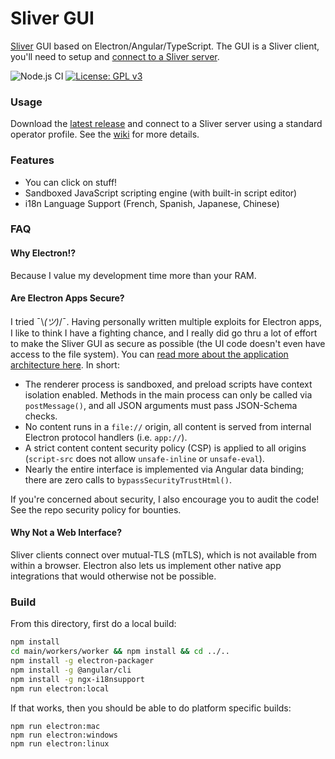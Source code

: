 # Sliver GUI

[Sliver](https://github.com/BishopFox/sliver) GUI based on Electron/Angular/TypeScript. The GUI is a Sliver client, you'll need to setup and [connect to a Sliver server](https://github.com/BishopFox/sliver/wiki/Multiplayer-Mode).

![Node.js CI](https://github.com/BishopFox/sliver-gui/workflows/Node.js%20CI/badge.svg) [![License: GPL v3](https://img.shields.io/badge/License-GPLv3-blue.svg)](https://www.gnu.org/licenses/gpl-3.0)

### Usage

Download the [latest release](https://github.com/BishopFox/sliver-gui/releases) and connect to a Sliver server using a standard operator profile. See the [wiki](https://github.com/BishopFox/sliver-gui/wiki) for more details.

### Features

* You can click on stuff!
* Sandboxed JavaScript scripting engine (with built-in script editor)
* i18n Language Support (French, Spanish, Japanese, Chinese)

### FAQ

#### Why Electron!?

Because I value my development time more than your RAM.

#### Are Electron Apps Secure?

I tried ¯\\_(ツ)_/¯. Having personally written multiple exploits for Electron apps, I like to think I have a fighting chance, and I really did go thru a lot of effort to make the Sliver GUI as secure as possible (the UI code doesn't even have access to the file system). You can [read more about the application architecture here](https://github.com/moloch--/reasonably-secure-electron). In short:
 * The renderer process is sandboxed, and preload scripts have context isolation enabled. Methods in the main process can only be called via `postMessage()`, and all JSON arguments must pass JSON-Schema checks.
 * No content runs in a `file://` origin, all content is served from internal Electron protocol handlers (i.e. `app://`).
 * A strict content content security policy (CSP) is applied to all origins (`script-src` does not allow `unsafe-inline` or `unsafe-eval`).
 * Nearly the entire interface is implemented via Angular data binding; there are zero calls to `bypassSecurityTrustHtml()`.

If you're concerned about security, I also encourage you to audit the code! See the repo security policy for bounties.

#### Why Not a Web Interface?

Sliver clients connect over mutual-TLS (mTLS), which is not available from within a browser. Electron also lets us implement other native app integrations that would otherwise not be possible.


### Build

From this directory, first do a local build:

```bash
npm install
cd main/workers/worker && npm install && cd ../..
npm install -g electron-packager
npm install -g @angular/cli
npm install -g ngx-i18nsupport
npm run electron:local
```

If that works, then you should be able to do platform specific builds:

```
npm run electron:mac
npm run electron:windows
npm run electron:linux
```
